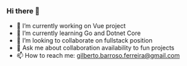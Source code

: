 ### Hi there 👋

<!--
**GilbertoBFerreira/GilbertoBFerreira** is a ✨ _special_ ✨ repository because its `README.md` (this file) appears on your GitHub profile.

Here are some ideas to get you started:

- 🔭 I’m currently working on ...
- 🌱 I’m currently learning ...
- 👯 I’m looking to collaborate on ...
- 🤔 I’m looking for help with ...
- 💬 Ask me about ...
- 📫 How to reach me: ...
- 😄 Pronouns: ...
- ⚡ Fun fact: ...
-->

- 🔭 I’m currently working on Vue project
- 🌱 I’m currently learning Go and Dotnet Core 
- 👯 I’m looking to collaborate on fullstack position
- 💬 Ask me about collaboration availability to fun projects
- 📫 How to reach me: gilberto.barroso.ferreira@gmail.com
